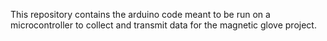 This repository contains the arduino code meant to be run on a microcontroller to collect and transmit data for the magnetic glove project.
